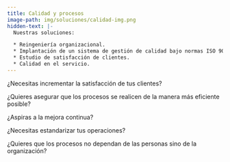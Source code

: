 ```yaml
---
title: Calidad y procesos
image-path: img/soluciones/calidad-img.png
hidden-text: |-
  Nuestras soluciones:

  * Reingeniería organizacional.
  * Implantación de un sistema de gestión de calidad bajo normas ISO 9000.
  * Estudio de satisfacción de clientes.
  * Calidad en el servicio.
---
```


¿Necesitas incrementar la satisfacción de tus clientes?

¿Quieres asegurar que los procesos se realicen de la manera más eficiente posible?

¿Aspiras a la mejora continua?

¿Necesitas estandarizar tus operaciones?

¿Quieres que los procesos no dependan de las personas sino de la organización?
